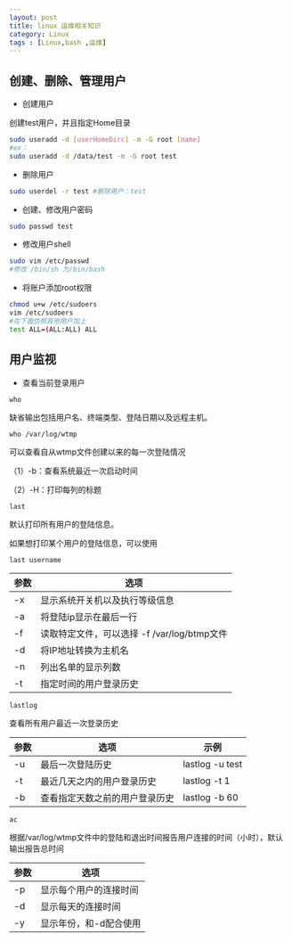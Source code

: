 ```yaml
---
layout: post
title: linux 运维相关知识
category: Linux
tags : [Linux,bash ,运维]
---
```


创建、删除、管理用户
-----

+ 创建用户

创建test用户，并且指定Home目录
```sh
sudo useradd -d [userHomeDirc] -m -G root [name]
#ex：
sudo useradd -d /data/test -m -G root test
```

+ 删除用户

```sh
sudo userdel -r test #删除用户：test
```

+ 创建、修改用户密码

```sh
sudo passwd test
```

+ 修改用户shell

```sh
sudo vim /etc/passwd
#修改 /bin/sh 为/bin/bash
```

+ 将账户添加root权限

```sh
chmod u+w /etc/sudoers
vim /etc/sudoers
#在下面仿照其他用户加上
test ALL=(ALL:ALL) ALL
```

用户监视
---

+ 查看当前登录用户

`who`

缺省输出包括用户名、终端类型、登陆日期以及远程主机。

`who /var/log/wtmp `

可以查看自从wtmp文件创建以来的每一次登陆情况

（1）-b：查看系统最近一次启动时间

（2）-H：打印每列的标题

`last`

默认打印所有用户的登陆信息。

如果想打印某个用户的登陆信息，可以使用

`last username`

参数|选项
---|---
-x|显示系统开关机以及执行等级信息
-a|将登陆ip显示在最后一行
-f|读取特定文件，可以选择 -f /var/log/btmp文件
-d|将IP地址转换为主机名
-n|列出名单的显示列数
-t|指定时间的用户登录历史

`lastlog`

查看所有用户最近一次登录历史

参数|选项|示例
---|---|---
-u|最后一次登陆历史|lastlog -u test
-t|最近几天之内的用户登录历史|lastlog -t 1
-b|查看指定天数之前的用户登录历史|lastlog -b 60

`ac`

根据/var/log/wtmp文件中的登陆和退出时间报告用户连接的时间（小时），默认输出报告总时间

参数|选项
---|---
-p|显示每个用户的连接时间
-d|显示每天的连接时间
-y|显示年份，和-d配合使用


